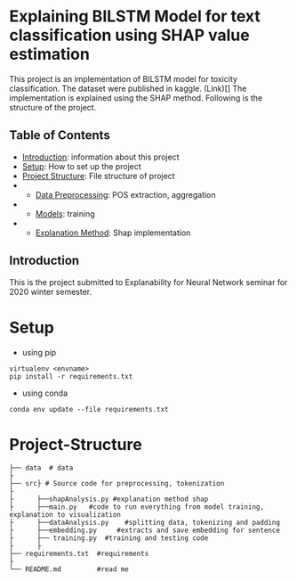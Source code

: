 # Explaining BILSTM Model for text classification using SHAP value estimation

This project is an implementation of BILSTM model for toxicity classification. The dataset were published in kaggle. (Link)[]
The implementation is explained using the SHAP method. Following is the structure of the project.


## Table of Contents

- [Introduction](#Introduction): information about this project
- [Setup](#Setup): How to set up the project
- [Project Structure](#Project-Structure): File structure of project
- - [Data Preprocessing](#Data-Preprocessing): POS extraction, aggregation
- - [Models](#Models): training
- - [Explanation Method](#Explanation-Method): Shap implementation


## Introduction

This is the project submitted to Explanability for Neural Network seminar for 2020 winter semester.

# Setup

- using pip

```
virtualenv <envname>
pip install -r requirements.txt
```

- using conda

```
conda env update --file requirements.txt
```

# Project-Structure
```
├── data  # data
├
├── src├ # Source code for preprocessing, tokenization
├
├      ├──shapAnalysis.py #explanation method shap
├      ├──main.py   #code to run everything from model training, explanation to visualization
├      ├──dataAnalysis.py    #splitting data, tokenizing and padding
├      ├──embedding.py     #extracts and save embedding for sentence       
├      ├── training.py  #training and testing code                         
├      ├
├── requirements.txt  #requirements
├
└── README.md         #read me

```

